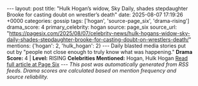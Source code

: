 --- layout: post title: "Hulk Hogan’s widow, Sky Daily, shades stepdaughter Brooke for casting doubt on wrestler’s death" date: 2025-08-07 17:19:26 +0000 categories: gossip tags: ['hogan', 'source-page_six', 'drama-rising'] drama_score: 4 primary_celebrity: hogan source: page_six source_url: "https://pagesix.com/2025/08/07/celebrity-news/hulk-hogans-widow-sky-daily-shades-stepdaughter-brooke-for-casting-doubt-on-wrestlers-death/" mentions: {'hogan': 2, 'hulk_hogan': 2} --- Daily blasted media stories put out by "people not close enough to truly know what was happening." **Drama Score:** 4 | **Level:** RISING **Celebrities Mentioned:** Hogan, Hulk Hogan [Read full article at Page Six](https://pagesix.com/2025/08/07/celebrity-news/hulk-hogans-widow-sky-daily-shades-stepdaughter-brooke-for-casting-doubt-on-wrestlers-death/) --- *This post was automatically generated from RSS feeds. Drama scores are calculated based on mention frequency and source reliability.*